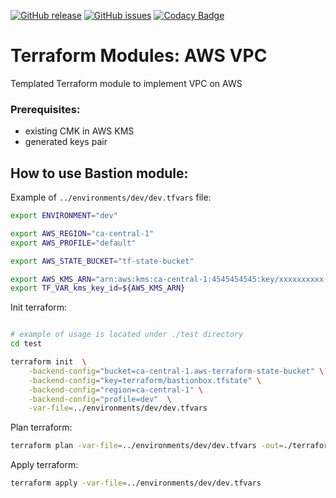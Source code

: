 [![GitHub release](https://img.shields.io/github/release/OlegGorj/tf-modules-aws-vpc.svg)](https://github.com/OlegGorj/tf-modules-aws-vpc/releases)
[![GitHub issues](https://img.shields.io/github/issues/OlegGorj/tf-modules-aws-vpc.svg)](https://github.com/OlegGorj/tf-modules-aws-vpc/issues)
[![Codacy Badge](https://api.codacy.com/project/badge/Grade/0c85a578cb0c4c85bddb373a6f3686ce)](https://app.codacy.com/app/oleggorj/tf-modules-aws-vpc?utm_source=github.com&utm_medium=referral&utm_content=OlegGorj/tf-modules-aws-vpc&utm_campaign=badger)

# Terraform Modules: AWS VPC

Templated Terraform module to implement VPC on AWS


### Prerequisites:
- existing CMK in AWS KMS
- generated keys pair


## How to use Bastion module:

Example of `../environments/dev/dev.tfvars` file:

```bash
export ENVIRONMENT="dev"

export AWS_REGION="ca-central-1"
export AWS_PROFILE="default"

export AWS_STATE_BUCKET="tf-state-bucket"

export AWS_KMS_ARN="arn:aws:kms:ca-central-1:4545454545:key/xxxxxxxxxx-xxxx-xxxx-xxxx-xxxxxxxxxxxxxx"
export TF_VAR_kms_key_id=${AWS_KMS_ARN}
```

Init terraform:

```bash

# example of usage is located under ./test directory
cd test

terraform init  \
    -backend-config="bucket=ca-central-1.aws-terraform-state-bucket" \
    -backend-config="key=terraform/bastionbox.tfstate" \
    -backend-config="region=ca-central-1" \
    -backend-config="profile=dev"  \
    -var-file=../environments/dev/dev.tfvars

```

Plan terraform:

```bash
terraform plan -var-file=../environments/dev/dev.tfvars -out=./terraform
```

Apply terraform:

```bash
terraform apply -var-file=../environments/dev/dev.tfvars
```
